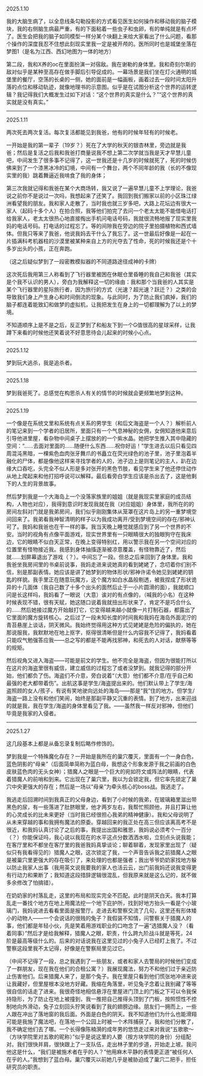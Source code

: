 2025.1.10

我的大脑生病了，以全息线条勾勒投影的方式看见医生如何操作和移动我的脑子模块，我的右侧脑生病最严重，有的下面粘着一些虫子和虫卵，有的单纯就是有点坏了。医生会把我的脑子如同模型一样分某个块翻上来给大家看出了什么问题，看那个操作的深度我忍不住想此刻现实里我一定是被开颅的。医所同时也是城堡坐落在梦图1（是名为江西、西幻地图为一体的地方）

第二段，我和X养的oc在里面扮演一对宿敌。我在谢勒的身体里。我和奇刻尔斯的敌对似乎是某种至高存在做手脚后引导促成的。一幕场景是我们坐在灯火通明的城堡里的餐厅，空荡的长桌的一侧，她的面前是一幅画板，画着过去一段时间太阳升落的点位和移动轨迹，就像地理书的示意图。似乎是在试图分析这个世界的运转逻辑？我记得我们大概发生过如下对话：“这个世界的真实是什么？”“这个世界的真实就是没有真实。”

***
2025.1.11

两次死去两次复活。每次复活都能见到我爸，他有的时候年轻有的时候老。

一开始是我的第一辈子（19岁？）死在了大学的秋天的银杏林里，旁边就是我爸；然后是复活之后我和我爸打商量说我不想上第二次学就当我是天才早慧儿童吧，中间发生了很多事不记得了，这一世我还是十几岁的时候就死了，死的时候仿佛来到了一个漆黑冰冷的幻境，中间有一个舞台，两个不同年龄的我（长的不像现实里的我）跳着舞逼近我啃食了我的身体；

第三次我就记得和我爸在某个大商场转，我又说了一遍早慧儿童不上学理论，我爸说之前你不是说过一次吗，我想起来了还笑了。我回到我们搬家以前的小区珠江绿洲看望我的朋友。我和家人走散了，当时我也就三岁多吧，大路上花坛边有很大一家人（起码十多个人）在拍合照，我等他们拍完了去问一个老太太能不能借电话打给我家人，老太太很热心地直接掏出手机问电话号码，我就很流畅地报了现实里我妈的电话号码。打电话的过程忘了。等的间隙我在旁边的院子里拍摄植物和西式墙体。但我只等来了我爸，他说我妈去干什么了我忘了。这一世最后好像是一起在一片插满科考机器柱的沙漠里被某种来自上方的光夺去了性命，死的时候我还是个十多岁出头的小孩，正在奔跑。

（这之后疑似梦到了一段密教模拟器的不同道路途径成神的卡牌）

这次死后我用第三人称看到了飞行器里被困在休眠仓里昏睡的我自己和我爸（其实是个我不认识的男人），旁白为我解释这一切的缘由：我和那个当我爸的人其实是某个飞行器里的星际旅行者，因为旅行的方式（光速？超光速？跃迁？）之类的会导致我们身上产生身心和时间倒流的现象。与此同时，为了防止我们疯掉，我们的脑子都连着能致幻和做梦的虚拟机，让我把发生在身上的一切都理解为了以上的梦境。

不知道顺序上是不是之后，反正梦到了和船友下到一个G值很高的星球采样，让我蹲下来看的时候他还笑着说不好意思待会儿起来的时候小心点。

***
2025.1.12

梦到玩大逃杀，我是追杀者。

***
2025.1.18

梦到我爸死了。总感觉在构思杀人有关的情节的时候就会更频繁地梦到这种。

***
2025.1.19

一个像是在系统文里和系统有点关系的男学生（和后文海盗是一个人？）解析前人的笔记来到一个学者的旧居所，里面只有一个气息神秘的女佣，女佣知道他来意后引导他进里屋，看杂物中间桌子上摆放的的一个紫水晶。她把学生推入其中隐藏的空间：“……去面对里面的……随便什么东西……祝你好运！”学生进去以后只看见四周混沌黑暗，一棵紫色血肉张牙舞爪的书矗立在荧光绿色的池子里，池子里泡着半融化的尸体，都是像他这样来寻找学者的人的，池子边上是则笔记的主人，趴在边缘大口吞吃，头完全不似人形是多对张开的黑色节肢，看见学生来了他还停住动作从地上爬起来和他打招呼说可以解释。最后看旁白学生应该是杀出去了，这是他剩下的人生的背景故事。

然后梦到我是一个大海岛上一个没落家族里的姐姐（就是我现实里家庭的成员结构，人物也对应），我得到意识时发现我就在我（对应姐姐）身体里，我所在的的房间左斜对门就是我弟房间，我们似乎刚刚集体从笼罩在这片岛上的另一重梦境空间回来了。我弟看我神智清明的样子以为我成功离开/受到梦境空间的存在/邪神认可了。我妈和我爸也在干一样的事。我当天晚上睡觉就感应到了另一个世界的不安。当时的视角有点像平面游戏，现实世界里有一只眼睛很大的独眼狗守在我床边，它的眼睛不似白天正常，在晚上变得特别红，用以警示我在另一个空间对应的位置里有怪物接近我。我感到身体抽搐逐渐被凉意覆盖，有怪物靠近了，然后就……划屏幕退出了游戏（？）。中间忘了一段。但总之后来回到了身体里。我和我爸坐我房间里的书桌前说事，我妈走进来说她真的看到姥姥了，念叨着你们别不信，别是那副表情。她应该是讲了她梦到的物体形状/邪神许诺令她见到姥姥的钥匙的样貌。我手里正在随意玩魔方，这个魔方如白水晶般剔透，被我捏成了形状诡异的十几面体（我自己数了十多个出头的面然后止于一小片圆滑的面），我就顺口问是长这样吗，我妈看了一眼说（大意）诶对的有点像的，（喊我的小名）在这种时候表现不错，很有天赋，她这随口说着我就扭出形状来了，肯定不是巧合什么的……然后她接过魔方开始敲打它，它变得越来越小就像一片打制石器，都露出了它里面的魔方旋转核心。之后过了一段未知长度的时间我和我妈在海岛外面泥泞的青苔悬崖上谈话，阴天微风。我始终觉得用这种方式见姥姥是危险的偏执的，她在那说服我，我默默地在地上抠字，抠得很清晰但是什么内容我不记得了，我妈看着只能叹气勉强答应我——总之写的都是不能再找邪神，和死去的人对话，献祭等等的规矩。

然后视角又进入海盗——可能是前文的学生。他不完全是海盗，但因为很能打所以在这片的海盗里很有威信，建立威信的过程忘了或者没梦到。就我记得的部分开始，他们都负了伤。海盗们不介意，旁白说着“（大意）他们都不介意/在乎自己和最强的老大都带着伤”。出航这事是学生/海盗提出来的。他们默认带上了学生/海盗照顾的女人/孩子，有说有笑地驶向远处的海岛——那是“我”住的地方。但学生/海盗一路上没有和他们笑闹，始终是那副平静又沉重的表情。到了地方，出来迎战的就是我，我在学生/海盗的身体里看见了我。——虽然我一样反对邪神，但他们毕竟是我家的入侵者。

***
2025.1.27

这几段基本上都是从备忘录复制后略作修饰的。

梦到我是一个特殊魔化存在？一开始是我所在的巢穴覆灭，里面有一个一身白色，蓝色阴影的“母亲”（后面简单简称为蓝白母，我想这个形象发源于我之前画的白色皮肤蓝色肉的无头女神）；猎魔人之眼是一个巨大的宛如符文或阵法的眼睛，代表着猎魔人的前哨和到来。它出现在了巢穴里，我以为会锁定我，但它率先锁定了巢穴中央更强大的存在；然后是一场以“母亲”为牵头核心的boss战。我逃走了。

我逃走后回溯时间到我真正的父母身边，看到了小时候的我弟，在玻璃箱里滋出带黑色的尿，有一些落进了肚脐眼里，他才两岁左右，我帮忙照顾他，并且打算让他的心灵成长的比未来更好（当时我已经很担心我弟的精神健康）。我和父母说明了从未来穿越的事和我拥有魔法的原委。穿越回来的我正处在高三但应该离高考不是很近，和我妈认真讨论了之后的事，我提出出国和雅思，我妈说必须考个一百分（？）你能保证吗，我心说以我现在的水平这点分数洒洒水啦，立刻点头说我能；在客厅里和不都坐在客厅里的我爸我妈真挚谈论；聊着聊着，发现家里出现了（疑似只有我看得见的）猎魔人之眼，这次锁定了我，一个声音告诉我之前猎魔人之眼是被巢穴里更强大的存在吸引了，来处理的也都是强者；我出爷爷奶奶家找地方躲以防止我家人出事（我用英文说我要我的家人也活云云，出门前我妈还说我变得更有行动力和果断了；我知道这段措辞逻辑很混乱，但我原来就是这么记的，就不做多余修改了怕搞错）。

在奶奶家的村落乱走，这里的布局和现实完全不匹配。此时是阴天白天。我本打算乱走一番找个地方在地上用魔法挖一个地下庇护所，找到好地方抬头一看是个小玻璃门，我妈说进去看看里面是报警厅。走进去和警察交流了几句，这里还有形体矮小的动物人——一个会说话的很贱的兔子？我假装不知情，问警察关于猎魔人的事，他们都是年轻小伙，先是笑着用游戏职业的口吻念了一遍“选猎魔人没？（看着同事）”然后才是给我解释，猎魔人之眼，职责，什么跨九阶战斗就是等死，24阶是最高等级什么的。后来的对话说我在这里见过的小兔子人已经盯上我了。不过警察这段里我不太记得，好像是在警察局里见过它。

（中间不记得了一段，总之我遇到了一些朋友，或者和家人去警局的时候他们变成了一群朋友，现在我在他们的合租公寓？）我展现魔法，努力不和他们过于亲近防止伤害他们。后来猎魔人来了，是那个兔子。我在里屋只看到他们慌张地冲进来说让我藏好，但里屋根本没地方好藏。我缩在角落里，听见兔子念着让我别藏了等等很自信的话走了进来。我很奇怪地相信悬浮在里屋进门顶上的门板之下可以令我保持隐形，为了防止在地上被撞到，我一推把自己推得头顶到了门板，按照惯性不控制地向外滑动，兔子立刻回头狞笑说看到了我的翅膀边缘。朋友们一拥而上，一些人跟在冲出了落地窗的我后面。外面是白色的阴天。我不知道他们为什么也能滑翔可能是我施了魔法吧，在落地一个公园上时被一个术阵捕获了。我和他们分散了，我不确定他们去了哪。一个长得像陈楠漪的成年男的悠悠走过来对我说“五歌歌～（方块学院里对五歌的昵称）”似乎是说这里的人要（按方块学院的身份）分组配对。我们很快并肩，很快跟上了一支队伍，走出林子里的步道，开始走上坡。我问他这是什么，“我们是被施术者在乎的人？”他用麻木平静的表情更正道“被任何人在乎的人。”我想到了蓝白母。巢穴覆灭以前她几乎是被胁迫成了巢穴二把手，担任研究员的职责。